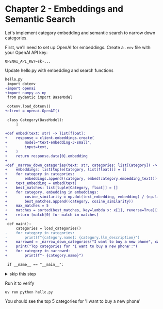 # Chapter 2 - Embeddings and Semantic Search

Let's implement category embedding and semantic search to narrow down categories.

First, we'll need to set up OpenAI for embeddings.
Create a `.env` file with your OpenAI API key:

```
OPENAI_API_KEY=sk-...
```


Update hello.py with embedding and search functions

```diff
hello.py
 import dotenv
+import openai
+import numpy as np
 from pydantic import BaseModel
 
 dotenv.load_dotenv()
+client = openai.OpenAI()
 
 class Category(BaseModel):
     ]
 
+def embed(text: str) -> list[float]:
+    response = client.embeddings.create(
+        model="text-embedding-3-small",
+        input=text,
+    )
+    return response.data[0].embedding
+
+def _narrow_down_categories(text: str, categories: list[Category]) -> list[Category]:
+    embeddings: list[tuple[Category, list[float]]] = []
+    for category in categories:
+        embeddings.append((category, embed(category.embedding_text)))
+    text_embedding = embed(text)
+    best_matches: list[tuple[Category, float]] = []
+    for category, embedding in embeddings:
+        cosine_similarity = np.dot(text_embedding, embedding) / (np.linalg.norm(text_embedding) * np.linalg.norm(embedding))
+        best_matches.append((category, cosine_similarity))
+    max_matches = 5
+    matches = sorted(best_matches, key=lambda x: x[1], reverse=True)[:max_matches]
+    return [match[0] for match in matches]
+
 def main():
     categories = load_categories()
-    for category in categories:
-        print(f"{category.name}: {category.llm_description}")
+    narrowed = _narrow_down_categories("I want to buy a new phone", categories)
+    print("Top categories for 'I want to buy a new phone':")
+    for category in narrowed:
+        print(f"- {category.name}")
 
 if __name__ == "__main__":
```

<details>
<summary>skip this step</summary>

    cp ./walkthrough-classification/02-hello.py hello.py

</details>

Run it to verify

    uv run python hello.py

You should see the top 5 categories for 'I want to buy a new phone'

